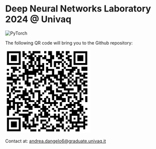 # Deep Neural Networks Laboratory 2024 @ Univaq

![PyTorch](https://img.shields.io/badge/PyTorch-%23EE4C2C.svg?style=for-the-badge&logo=PyTorch&logoColor=white)


The following QR code will bring you to the Github repository:

![qr code](images/qrcode.png)



Contact at:
andrea.dangelo6@graduate.univaq.it
